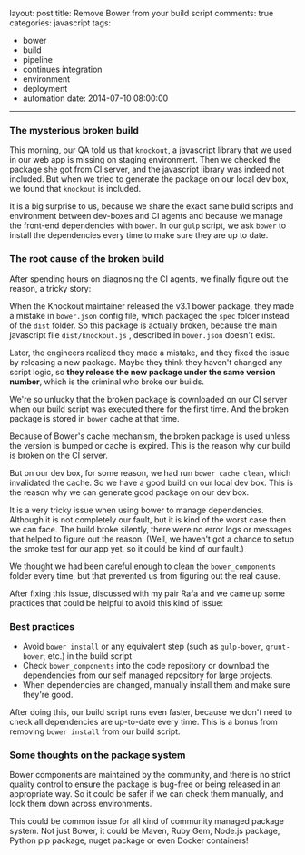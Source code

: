 layout: post
title: Remove Bower from your build script
comments: true
categories: javascript
tags:
  - bower
  - build
  - pipeline
  - continues integration
  - environment
  - deployment
  - automation
date: 2014-07-10 08:00:00
---
### The mysterious broken build

This morning, our QA told us that `knockout`, a javascript library that we used in our web app is missing on staging environment. Then we checked the package she got from CI server, and the javascript library was indeed not included. But when we tried to generate the package on our local dev box, we found that `knockout` is included. 

It is a big surprise to us, because we share the exact same build scripts and environment between dev-boxes and CI agents and because we manage the front-end dependencies with `bower`. In our `gulp` script, we ask `bower` to install the dependencies every time to make sure they are up to date.


### The root cause of the broken build

After spending hours on diagnosing the CI agents, we finally figure out the reason, a tricky story:

When the Knockout maintainer released the v3.1 bower package, they made a mistake in `bower.json` config file, which packaged the `spec` folder instead of the `dist` folder. So this package is actually broken, because the main javascript file `dist/knockout.js` , described in `bower.json` doesn't exist. 

Later, the engineers realized they made a mistake, and they fixed the issue by releasing a new package. Maybe they think they haven't changed any script logic, so **they release the new package under the same version number**, which is the criminal who broke our builds.

We're so unlucky that the broken package is downloaded on our CI server when our build script was executed there for the first time. And the broken package is stored in `bower` cache at that time.

Because of Bower's cache mechanism, the broken package is used unless the version is bumped or cache is expired. This is the reason why our build is broken on the CI server.

But on our dev box, for some reason, we had run `bower cache clean`, which invalidated the cache. So we have a good build on our local dev box. This is the reason why we can generate good package on our dev box.

It is a very tricky issue when using bower to manage dependencies. Although it is not completely our fault, but it is kind of the worst case then we can face. The build broke silently, there were no error logs or messages that helped to figure out the reason. (Well, we haven't got a chance to setup the smoke test for our app yet, so it could be kind of our fault.)

We thought we had been careful enough to clean the `bower_components` folder every time, but that prevented us from figuring out the real cause.

After fixing this issue, discussed with my pair Rafa and we came up some practices that could be helpful to avoid this kind of issue:

### Best practices

* Avoid `bower install` or any equivalent step (such as `gulp-bower`, `grunt-bower`, etc.) in the build script
* Check `bower_components` into the code repository or download the dependencies from our self managed repository for large projects.
* When dependencies are changed, manually install them and make sure they're good.

After doing this, our build script runs even faster, because we don't need to check all dependencies are up-to-date every time. This is a bonus from removing `bower install` from our build script.

### Some thoughts on the package system

Bower components are maintained by the community, and there is no strict quality control to ensure the package is bug-free or being released in an appropriate way. So it could be safer if we can check them manually, and lock them down across environments.

This could be common issue for all kind of community managed package system. Not just Bower, it could be Maven, Ruby Gem, Node.js package, Python pip package, nuget package or even Docker containers!
